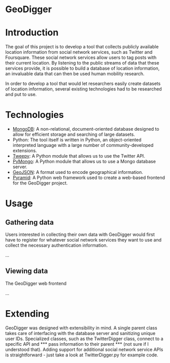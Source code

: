 GeoDigger
=========

# Introduction

The goal of this project is to develop a tool that collects publicly available location information from social network services, such as Twitter and Foursquare. These social network services allow users to tag posts with their current location. By listening to the public streams of data that these services provide, it is possible to build a database of location information, an invaluable data that can then be used human mobility research.

In order to develop a tool that would let researchers easily create datasets of location information, several existing technologies had to be researched and put to use.

# Technologies

* [MongoDB](mongodb.md):
    A non-relational, document-oriented database designed to allow for
    efficient storage and searching of large datasets.
* Python:
    The tool itself is written in Python, an object-oriented interpreted
    language with a large number of community-developed extensions.
* [Tweepy](tweepy.md):
    A Python module that allows us to use the Twitter API.
* [PyMongo](pymongo.md):
    A Python module that allows us to use a Mongo database server.
* [GeoJSON](geojson.md):
    A format used to encode geographical information.
* [Pyramid](pyramid.md):
    A Python web framework used to create a web-based frontend for the
    GeoDigger project.

# Usage

## Gathering data

Users interested in collecting their own data with GeoDigger would first have to register for whatever social network services they want to use and collect the necessary authentication information.

...

## Viewing data

The GeoDigger web frontend

...

# Extending

GeoDigger was designed with extensibility in mind. A single parent class takes care of interfacing with the database server and sanitizing unique user IDs. Specialized classes, such as the TwitterDigger class, connect to a specific API and *** pass information to their parent *** (not sure if I understood that). Adding support for additional social network service APIs is straightforward - just take a look at TwitterDigger.py for example code.
